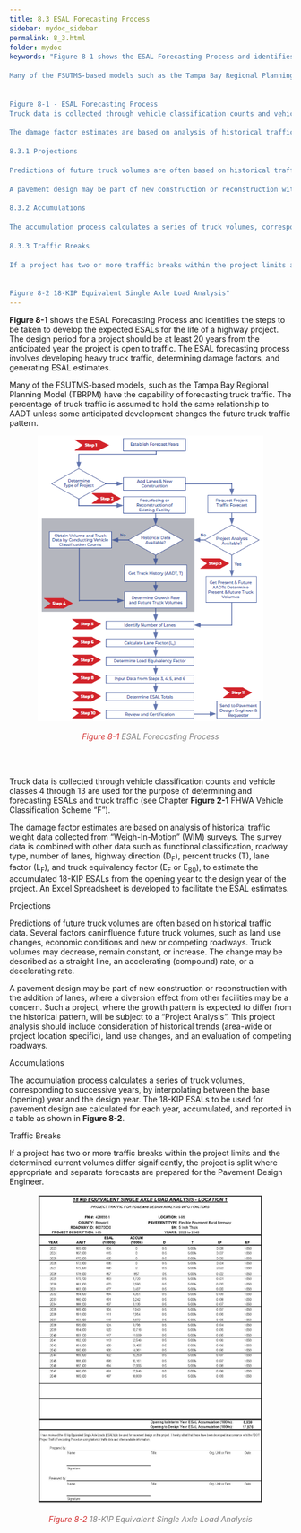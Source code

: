 ```yaml
---
title: 8.3 ESAL Forecasting Process
sidebar: mydoc_sidebar
permalink: 8_3.html
folder: mydoc
keywords: "Figure 8-1 shows the ESAL Forecasting Process and identifies the steps to be taken to develop the expected ESALs for the life of a highway project. The design period for a project should be at least 20 years from the anticipated year the project is open to traffic. The ESAL forecasting process involves developing heavy truck traffic, determining damage factors, and generating ESAL estimates.

Many of the FSUTMS-based models such as the Tampa Bay Regional Planning Model (TBRPM) have the capability of forecasting truck traffic. The percentage of truck traffic is assumed to hold the same relationship to AADT unless some anticipated development changes the future truck traffic pattern.


Figure 8-1 - ESAL Forecasting Process
Truck data is collected through vehicle classification counts and vehicle classes 4 through 13 are used for the purpose of determining and forecasting ESALs and truck traffic (see Chapter 2 Figure 2-1 FHWA Vehicle Classification Scheme “F”).

The damage factor estimates are based on analysis of historical traffic weight data collected from “Weigh-In-Motion” (WIM) surveys. The survey data is combined with other data such as functional classification, roadway type, number of lanes, highway direction (DF), percent trucks (T), lane factor (LF), and truck equivalency factor (EF or E80), to estimate the accumulated 18-KIP ESALs from the opening year to the design year of the project. An Excel Spreadsheet is developed to facilitate the ESAL estimates.

8.3.1 Projections

Predictions of future truck volumes are often based on historical traffic data. Several factors can influence future truck volumes such as land use changes, economic conditions and new or competing roadways. Truck volumes may decrease, remain constant, or increase. The change may be described as a straight line, an accelerating (compound) rate, or a decelerating rate.

A pavement design may be part of new construction or reconstruction with the addition of lanes, where a diversion effect from other facilities may be a concern. Such a project, where the growth pattern is expected to differ from the historical pattern, will be subject to a “Project Analysis”. This project analysis should include consideration of historical trends (area-wide or project location specific), land use changes, and an evaluation of competing roadways.

8.3.2 Accumulations

The accumulation process calculates a series of truck volumes, corresponding to successive years, by interpolating between the base (opening) year and the design year. The 18-KIP ESALs to be used for pavement design are calculated for each year, accumulated, and reported in a table as shown in Figure 8-2.

8.3.3 Traffic Breaks

If a project has two or more traffic breaks within the project limits and the determined current volumes differ significantly, the project is split where appropriate and separate forecasts are prepared for the Pavement Design Engineer.


Figure 8-2 18-KIP Equivalent Single Axle Load Analysis"
---
```


<style>
  div{text-align: justify;}
</style>

<b>Figure 8-1</b> shows the ESAL Forecasting Process and identifies the steps to be taken to develop the expected ESALs for the life of a highway project. The design period for a project should be at least 20 years from the anticipated year the project is open to traffic. The ESAL forecasting process involves developing heavy truck traffic, determining damage factors, and generating ESAL estimates.

Many of the FSUTMS-based models, such as the Tampa Bay Regional Planning Model (TBRPM) have the capability of forecasting truck traffic. The percentage of truck traffic is assumed to hold the same relationship to AADT unless some anticipated development changes the future truck traffic pattern.

<center>
<img src="images/fig8_1.png" style="max-width: 80%; text-align:center; margin-bottom: 1rem">
</center>
<div style="text-align:center; color:grey; margin-bottom: 2rem"><i><span style="color:#d32f2f;">Figure 8-1</span> ESAL Forecasting Process</i></div>
<br>

Truck data is collected through vehicle classification counts and vehicle classes 4 through 13 are used for the purpose of determining and forecasting ESALs and truck traffic (see Chapter <b>Figure 2-1</b> FHWA Vehicle Classification Scheme “F”). 

The damage factor estimates are based on analysis of historical traffic weight data collected from “Weigh-In-Motion” (WIM) surveys. The survey data is combined with other data such as functional classification, roadway type, number of lanes, highway direction (D<sub>F</sub>), percent trucks (T), lane factor (L<sub>F</sub>), and truck equivalency factor (E<sub>F</sub> or E<sub>80</sub>), to estimate the accumulated 18-KIP ESALs from the opening year to the design year of the project. An Excel Spreadsheet is developed to facilitate the ESAL estimates.

<span class="subtitle-3" data-chapter="8.3">Projections</span> 

Predictions of future truck volumes are often based on historical traffic data. Several factors caninfluence future truck volumes, such as land use changes, economic conditions and new or competing roadways. Truck volumes may decrease, remain constant, or increase. The change may be described as a straight line, an accelerating (compound) rate, or a decelerating rate. 

A pavement design may be part of new construction or reconstruction with the addition of lanes, where a diversion effect from other facilities may be a concern. Such a project, where the growth pattern is expected to differ from the historical pattern, will be subject to a “Project Analysis”. This project analysis should include consideration of historical trends (area-wide or project location specific), land use changes, and an evaluation of competing roadways.

<span class="subtitle-3" data-chapter="8.3">Accumulations</span> 

The accumulation process calculates a series of truck volumes, corresponding to successive years, by interpolating between the base (opening) year and the design year. The 18-KIP ESALs to be used for pavement design are calculated for each year, accumulated, and reported in a table as shown in <b>Figure 8-2</b>.

<span class="subtitle-3" data-chapter="8.3">Traffic Breaks</span> 

If a project has two or more traffic breaks within the project limits and the determined current volumes differ significantly, the project is split where appropriate and separate forecasts are prepared for the Pavement Design Engineer.

<center>
<img src="images/fig8_2.png" style="max-width: 80%; text-align:center; margin-bottom: 1rem">
</center>
<div style="text-align:center; color:grey; margin-bottom: 2rem"><i><span style="color:#d32f2f;">Figure 8-2</span> 18-KIP Equivalent Single Axle Load Analysis</i></div>
<br>










